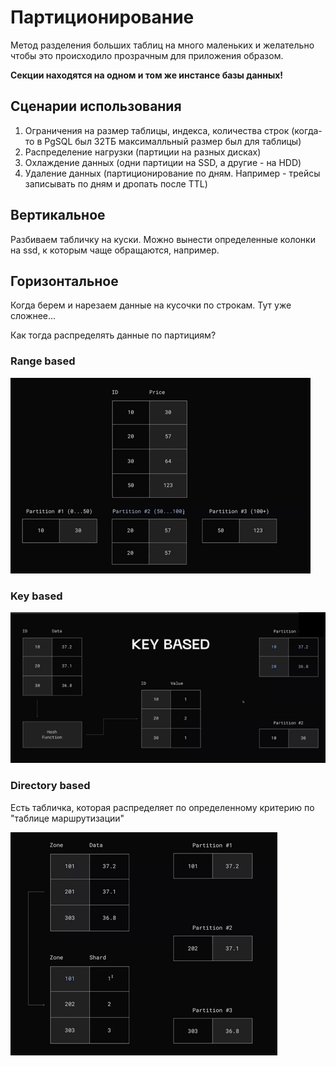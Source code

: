 # Партиционирование

Метод разделения больших таблиц на много маленьких и желательно чтобы это происходило прозрачным для приложения образом.

**Секции находятся на одном и том же инстансе базы данных!**

## Сценарии использования

1. Ограничения на размер таблицы, индекса, количества строк (когда-то в PgSQL был 32ТБ максималльный размер был для таблицы)
2. Распределение нагрузки (партиции на разных дисках)
3. Охлаждение данных (одни партиции на SSD, а другие - на HDD)
4. Удаление данных (партиционирование по дням. Например - трейсы записывать по дням и дропать после TTL)

## Вертикальное

Разбиваем табличку на куски. Можно вынести определенные колонки на ssd, к которым чаще обращаются, например.

## Горизонтальное

Когда берем и нарезаем данные на кусочки по строкам. Тут уже сложнее...

Как тогда распределять данные по партициям?

### Range based

![img_1.png](imgs/img_1.png)

### Key based

![img_2.png](imgs/img_2.png)

### Directory based

Есть табличка, которая распределяет по определенному критерию по "таблице маршрутизации"

![img_3.png](imgs/img_3.png)


